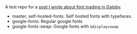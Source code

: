 A test repo for a [post I wrote about font loading in Gatsby](https://markoskon.com/extremely-fast-load-time-with-gatsby-and-self-hosted-fonts/).

- master, self-hosted-fonts: Self hosted fonts with typefaces.
- google-fonts: Regular google fonts
- google-fonts-swap: Google fonts with `&display=swap`